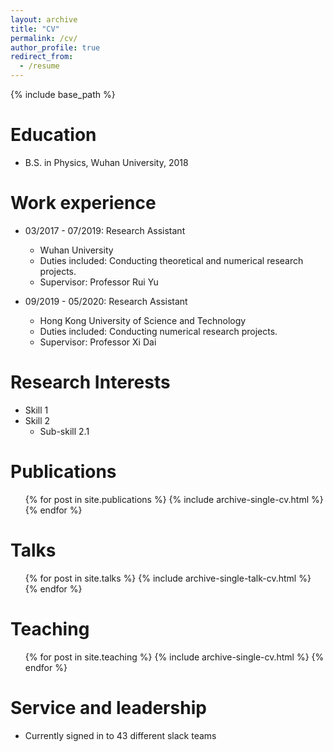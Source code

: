 ```yaml
---
layout: archive
title: "CV"
permalink: /cv/
author_profile: true
redirect_from:
  - /resume
---
```


{% include base_path %}

Education
======
* B.S. in Physics, Wuhan University, 2018

Work experience
======
* 03/2017 - 07/2019: Research Assistant
  * Wuhan University
  * Duties included: Conducting theoretical and numerical research projects.
  * Supervisor: Professor Rui Yu

* 09/2019 - 05/2020: Research Assistant
  * Hong Kong University of Science and Technology
  * Duties included: Conducting numerical research projects.
  * Supervisor: Professor Xi Dai
  
Research Interests
======
* Skill 1
* Skill 2
  * Sub-skill 2.1

Publications
======
  <ul>{% for post in site.publications %}
    {% include archive-single-cv.html %}
  {% endfor %}</ul>
  
Talks
======
  <ul>{% for post in site.talks %}
    {% include archive-single-talk-cv.html %}
  {% endfor %}</ul>
  
Teaching
======
  <ul>{% for post in site.teaching %}
    {% include archive-single-cv.html %}
  {% endfor %}</ul>
  
Service and leadership
======
* Currently signed in to 43 different slack teams
